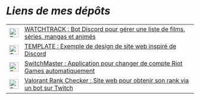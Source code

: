 # *Liens de mes dépôts*

<table>
    <tr>
        <td><a href="https://github.com/Cori-bot/Watchtrack"><img src="https://github.com/user-attachments/assets/fbfb6409-cd84-4c5f-9da1-d51ac82e15c5" width="25" alt="Folder Image"></a></td>
        <td><a href="https://github.com/Cori-bot/Watchtrack">WATCHTRACK : Bot Discord pour gérer une liste de films, séries, mangas et animés</a></td>
    </tr>
    <tr>
        <td><a href="https://github.com/Cori-bot/site-discord-v1"><img src="https://github.com/user-attachments/assets/e1853500-31ea-4e95-b9b0-d1ea0c851e9f" width="25" alt="Folder Image"></a></td>
        <td><a href="https://github.com/Cori-bot/site-discord-v1">TEMPLATE : Exemple de design de site web inspiré de Discord</a></td>
    </tr>
    <tr>
        <td><a href="https://github.com/Cori-bot/SwitchMaster"><img src="https://github.com/user-attachments/assets/fbfb6409-cd84-4c5f-9da1-d51ac82e15c5" width="25" alt="Folder Image"></a></td>
        <td><a href="https://github.com/Cori-bot/SwitchMaster">SwitchMaster : Application pour changer de compte Riot Games automatiquement</a></td>
    </tr>
    <tr>
        <td><a href="https://github.com/Cori-bot/Api-Rank-Valorant"><img src="https://github.com/user-attachments/assets/e1853500-31ea-4e95-b9b0-d1ea0c851e9f" width="25" alt="Folder Image"></a></td>
        <td><a href="https://github.com/Cori-bot/Api-Rank-Valorant">Valorant Rank Checker : Site web pour obtenir son rank via un bot sur Twitch</a></td>
    </tr>
</table>
